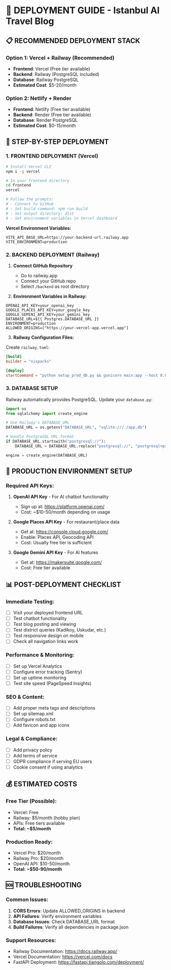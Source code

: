 # 🚀 DEPLOYMENT GUIDE - Istanbul AI Travel Blog

## 📋 **RECOMMENDED DEPLOYMENT STACK**

### **Option 1: Vercel + Railway (Recommended)**
- **Frontend**: Vercel (Free tier available)
- **Backend**: Railway (PostgreSQL included)
- **Database**: Railway PostgreSQL
- **Estimated Cost**: $5-20/month

### **Option 2: Netlify + Render**
- **Frontend**: Netlify (Free tier available)
- **Backend**: Render (Free tier available)
- **Database**: Render PostgreSQL
- **Estimated Cost**: $0-15/month

## 🔧 **STEP-BY-STEP DEPLOYMENT**

### **1. FRONTEND DEPLOYMENT (Vercel)**

```bash
# Install Vercel CLI
npm i -g vercel

# In your frontend directory
cd frontend
vercel

# Follow the prompts:
# - Connect to GitHub
# - Set build command: npm run build
# - Set output directory: dist
# - Set environment variables in Vercel dashboard
```

**Vercel Environment Variables:**
```
VITE_API_BASE_URL=https://your-backend-url.railway.app
VITE_ENVIRONMENT=production
```

### **2. BACKEND DEPLOYMENT (Railway)**

1. **Connect GitHub Repository**
   - Go to railway.app
   - Connect your GitHub repo
   - Select `/backend` as root directory

2. **Environment Variables in Railway:**
```
OPENAI_API_KEY=your_openai_key
GOOGLE_PLACES_API_KEY=your_google_key
GOOGLE_GEMINI_API_KEY=your_gemini_key
DATABASE_URL=${{ Postgres.DATABASE_URL }}
ENVIRONMENT=production
ALLOWED_ORIGINS=["https://your-vercel-app.vercel.app"]
```

3. **Railway Configuration Files:**

Create `railway.toml`:
```toml
[build]
builder = "nixpacks"

[deploy]
startCommand = "python setup_prod_db.py && gunicorn main:app --host 0.0.0.0 --port $PORT --workers 4"
```

### **3. DATABASE SETUP**

Railway automatically provides PostgreSQL. Update your `database.py`:

```python
import os
from sqlalchemy import create_engine

# Use Railway's DATABASE_URL
DATABASE_URL = os.getenv("DATABASE_URL", "sqlite:///./app.db")

# Handle PostgreSQL URL format
if DATABASE_URL.startswith("postgresql://"):
    DATABASE_URL = DATABASE_URL.replace("postgresql://", "postgresql+psycopg2://", 1)

engine = create_engine(DATABASE_URL)
```

## 🔐 **PRODUCTION ENVIRONMENT SETUP**

### **Required API Keys:**
1. **OpenAI API Key** - For AI chatbot functionality
   - Sign up at: https://platform.openai.com/
   - Cost: ~$10-50/month depending on usage

2. **Google Places API Key** - For restaurant/place data
   - Get at: https://console.cloud.google.com/
   - Enable: Places API, Geocoding API
   - Cost: Usually free tier is sufficient

3. **Google Gemini API Key** - For AI features
   - Get at: https://makersuite.google.com/
   - Cost: Free tier available

## 📊 **POST-DEPLOYMENT CHECKLIST**

### **Immediate Testing:**
- [ ] Visit your deployed frontend URL
- [ ] Test chatbot functionality
- [ ] Test blog posting and viewing
- [ ] Test district queries (Kadikoy, Uskudar, etc.)
- [ ] Test responsive design on mobile
- [ ] Check all navigation links work

### **Performance & Monitoring:**
- [ ] Set up Vercel Analytics
- [ ] Configure error tracking (Sentry)
- [ ] Set up uptime monitoring
- [ ] Test site speed (PageSpeed Insights)

### **SEO & Content:**
- [ ] Add proper meta tags and descriptions
- [ ] Set up sitemap.xml
- [ ] Configure robots.txt
- [ ] Add favicon and app icons

### **Legal & Compliance:**
- [ ] Add privacy policy
- [ ] Add terms of service
- [ ] GDPR compliance if serving EU users
- [ ] Cookie consent if using analytics

## 💰 **ESTIMATED COSTS**

### **Free Tier (Possible):**
- Vercel: Free
- Railway: $5/month (hobby plan)
- APIs: Free tiers available
- **Total: ~$5/month**

### **Production Ready:**
- Vercel Pro: $20/month
- Railway Pro: $20/month  
- OpenAI API: $10-50/month
- **Total: ~$50-90/month**

## 🆘 **TROUBLESHOOTING**

### **Common Issues:**
1. **CORS Errors**: Update ALLOWED_ORIGINS in backend
2. **API Failures**: Verify environment variables
3. **Database Issues**: Check DATABASE_URL format
4. **Build Failures**: Verify all dependencies in package.json

### **Support Resources:**
- Railway Documentation: https://docs.railway.app/
- Vercel Documentation: https://vercel.com/docs
- FastAPI Deployment: https://fastapi.tiangolo.com/deployment/
